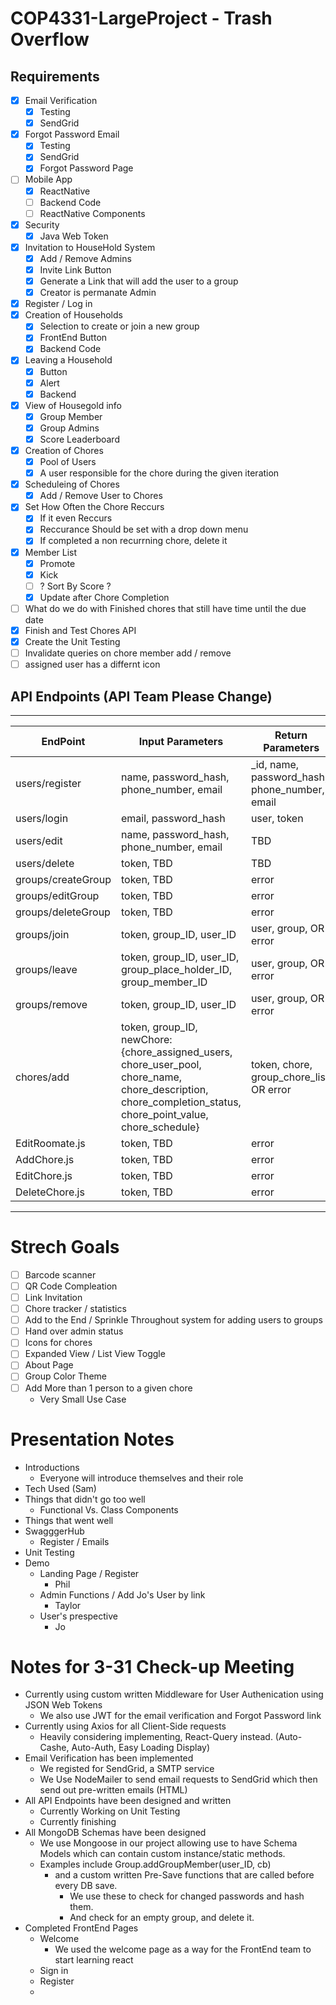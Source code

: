 # COP4331-LargeProject - Trash Overflow

## Requirements

- [x] Email Verification
  - [x] Testing
  - [x] SendGrid
- [x] Forgot Password Email
  - [x] Testing
  - [x] SendGrid
  - [x] Forgot Password Page
- [ ] Mobile App
  - [x] ReactNative
  - [ ] Backend Code
  - [ ] ReactNative Components
- [x] Security
  - [x] Java Web Token
- [x] Invitation to HouseHold System
  - [x] Add / Remove Admins
  - [x] Invite Link Button
  - [x] Generate a Link that will add the user to a group
  - [x] Creator is permanate Admin
- [x] Register / Log in
- [x] Creation of Households
  - [x] Selection to create or join a new group
  - [x] FrontEnd Button
  - [x] Backend Code
- [x] Leaving a Household
  - [x] Button
  - [x] Alert
  - [x] Backend
- [x] View of Housegold info
  - [x] Group Member
  - [x] Group Admins
  - [x] Score Leaderboard
- [x] Creation of Chores
  - [x] Pool of Users
  - [x] A user responsible for the chore during the given iteration
- [x] Scheduleing of Chores
  - [x] Add / Remove User to Chores
- [x] Set How Often the Chore Reccurs
  - [x] If it even Reccurs
  - [x] Reccurance Should be set with a drop down menu
  - [x] If completed a non recurrning chore, delete it
- [x] Member List
  - [x] Promote
  - [x] Kick
  - [ ] ? Sort By Score ?
  - [x] Update after Chore Completion
- [ ] What do we do with Finished chores that still have time until the due date
- [x] Finish and Test Chores API
- [x] Create the Unit Testing
- [ ] Invalidate queries on chore member add / remove
- [ ] assigned user has a differnt icon

## API Endpoints (API Team Please Change)

---

| EndPoint           | Input Parameters                                                                                                                                              | Return Parameters                              |
| ------------------ | ------------------------------------------------------------------------------------------------------------------------------------------------------------- | ---------------------------------------------- |
| users/register     | name, password_hash, phone_number, email                                                                                                                      | \_id, name, password_hash, phone_number, email |
| users/login        | email, password_hash                                                                                                                                          | user, token                                    |
| users/edit         | name, password_hash, phone_number, email                                                                                                                      | TBD                                            |
| users/delete       | token, TBD                                                                                                                                                    | TBD                                            |
| groups/createGroup | token, TBD                                                                                                                                                    | error                                          |
| groups/editGroup   | token, TBD                                                                                                                                                    | error                                          |
| groups/deleteGroup | token, TBD                                                                                                                                                    | error                                          |
| groups/join        | token, group_ID, user_ID                                                                                                                                      | user, group, OR error                          |
| groups/leave       | token, group_ID, user_ID, group_place_holder_ID, group_member_ID                                                                                              | user, group, OR error                          |
| groups/remove      | token, group_ID, user_ID                                                                                                                                      | user, group, OR error                          |
| chores/add         | token, group_ID, newChore: {chore_assigned_users, chore_user_pool, chore_name, chore_description, chore_completion_status, chore_point_value, chore_schedule} | token, chore, group_chore_list, OR error       |
| EditRoomate.js     | token, TBD                                                                                                                                                    | error                                          |
| AddChore.js        | token, TBD                                                                                                                                                    | error                                          |
| EditChore.js       | token, TBD                                                                                                                                                    | error                                          |
| DeleteChore.js     | token, TBD                                                                                                                                                    | error                                          |

---

<!-- # Usage
### users/register
  *ROUTE*    POST api/users/register

  *DESC*     Register a user

  *ACCESS*   Public


```python
{ name, password_hash, phone_number, email}
``` -->

# Strech Goals

- [ ] Barcode scanner
- [ ] QR Code Compleation
- [ ] Link Invitation
- [ ] Chore tracker / statistics
- [ ] Add to the End / Sprinkle Throughout system for adding users to groups
- [ ] Hand over admin status
- [ ] Icons for chores
- [ ] Expanded View / List View Toggle
- [ ] About Page
- [ ] Group Color Theme
- [ ] Add More than 1 person to a given chore
  - Very Small Use Case

# Presentation Notes

- Introductions
  - Everyone will introduce themselves and their role
- Tech Used (Sam)
- Things that didn't go too well
  - Functional Vs. Class Components
- Things that went well
- SwagggerHub
  - Register / Emails
- Unit Testing
- Demo
  - Landing Page / Register
    - Phil
  - Admin Functions / Add Jo's User by link
    - Taylor
  - User's prespective
    - Jo

# Notes for 3-31 Check-up Meeting

- Currently using custom written Middleware for User Authenication using JSON Web Tokens
  - We also use JWT for the email verification and Forgot Password link
- Currently using Axios for all Client-Side requests
  - Heavily considering implementing, React-Query instead. (Auto-Cashe, Auto-Auth, Easy Loading Display)
- Email Verification has been implemented
  - We registed for SendGrid, a SMTP service
  - We Use NodeMailer to send email requests to SendGrid which then send out pre-written emails (HTML)
- All API Endpoints have been designed and written
  - Currently Working on Unit Testing
  - Currently finishing
- All MongoDB Schemas have been designed
  - We use Mongoose in our project allowing use to have Schema Models which can contain custom instance/static methods.
  - Examples include Group.addGroupMember(user_ID, cb)
    - and a custom written Pre-Save functions that are called before every DB save.
      - We use these to check for changed passwords and hash them.
      - And check for an empty group, and delete it.
- Completed FrontEnd Pages
  - Welcome
    - We used the welcome page as a way for the FrontEnd team to start learning react
  - Sign in
  - Register
  -
